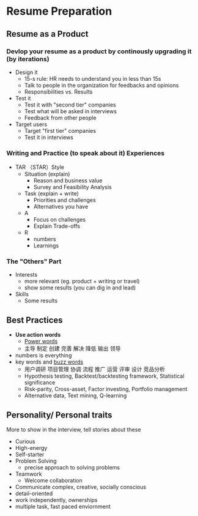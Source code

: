 # Resume Preparation

## Resume as a Product

### Devlop your resume as a product by continously upgrading it (by iterations)

* Design it
  * 15-s rule: HR needs to understand you in less than 15s
  * Talk to people in the organization for feedbacks and opinions
  * Responsibilities vs. Results
* Test it
  * Test it with "second tier" companies
  * Test what will be asked in interviews
  * Feedback from other people
* Target users
  * Target "first tier" companies
  * Test it in interviews
  
### Writing and Practice (to speak about it) Experiences

* TAR （STAR）Style
  * Situation (explain)
    * Reason and business value
    * Survey and Feasibility Analysis
  * Task (explain + write)
    * Priorities and challenges
    * Alternatives you have
  * A
    * Focus on challenges
    * Explain Trade-offs
  * R
    * numbers
    * Learnings

### The "Others" Part

* Interests
  * more relevant (eg. product + writing or travel)
  * show some results (you can dig in and lead)
* Skills
    * Some results

## Best Practices

* **Use action words**
  * [Power words](https://www.themuse.com/advice/185-powerful-verbs-that-will-make-your-resume-awesome)
  * 主导 制定 创建 完善 解决 降低 输出 领导
* numbers is everything
* key words and [buzz words](https://www.datapine.com/blog/business-intelligence-buzzwords/)
  * 用户调研 项目管理 协调 流程 推广 运营 评审 设计 竞品分析
  * Hypothesis testing, Backtest/backtesting framework, Statistical significance
  * Risk-parity, Cross-asset, Factor investing, Portfolio management
  * Alternative data, Text mining, Q-learning

## Personality/ Personal traits

More to show in the interview, tell stories about these

* Curious
* High-energy
* Self-starter
* Problem Solving
  * precise approach to solving problems
* Teamwork
  * Welcome collaboration
* Communicate complex, creative, socially conscious
* detail-oriented
* work independently, ownerships
* multiple task, fast paced enviornment
